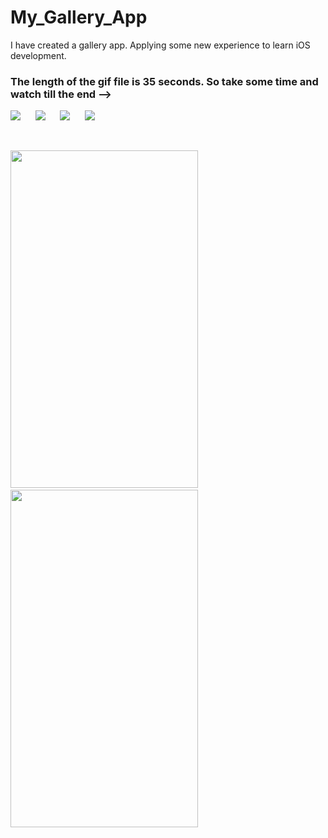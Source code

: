# My_Gallery_App

I have created a gallery app. Applying some new experience to learn iOS development.

### The length of the gif file is 35 seconds. So take some time and watch till the end -->

![](https://img.shields.io/badge/Build-passing-success.svg?style=flat-square)&nbsp;&nbsp;&nbsp;&nbsp;&nbsp;
![](https://img.shields.io/badge/Platform-iOS-ff69b4.svg?style=flat-square)&nbsp;&nbsp;&nbsp;&nbsp;&nbsp;
![](https://img.shields.io/badge/Supported-iOS16.1%20%7C%20OSX%2016.1-4BC51D.svg?style=flat-square)&nbsp;&nbsp;&nbsp;&nbsp;&nbsp;
![](https://img.shields.io/badge/Swift-5.7.1-orange.svg?style=flat-square)

<br/>


<img src="./Image sample/g.gif" width='300px' height='540px'>&nbsp;&nbsp;&nbsp;&nbsp;&nbsp;&nbsp;&nbsp;<img src="./Image sample/video2.gif" width='300px' height='540px'>
